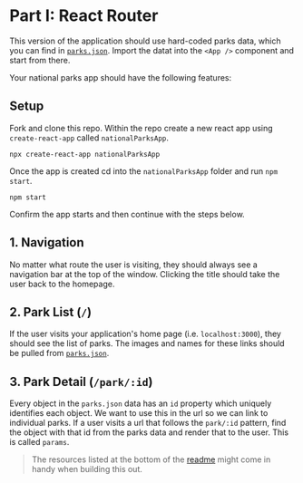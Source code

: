 # Part I: React Router

This version of the application should use hard-coded parks data, which you can
find in [`parks.json`](./parks.json). Import the datat into the
`<App />` component and start from there.

Your national parks app should have the following features:

## Setup 

Fork and clone this repo.  Within the repo create a new react app using `create-react-app` called `nationalParksApp`.

```
npx create-react-app nationalParksApp
```

Once the app is created cd into the `nationalParksApp` folder and run `npm start`. 

```
npm start
```

Confirm the app starts and then continue with the steps below.

## 1. Navigation

No matter what route the user is visiting, they should always see a navigation
bar at the top of the window. Clicking the title should take the user back to
the homepage.

## 2. Park List (`/`)

If the user visits your application's home page (i.e. `localhost:3000`), they
should see the list of parks. The images and names for these links should be
pulled from [`parks.json`](./parks.json).

## 3. Park Detail (`/park/:id`)

Every object in the `parks.json` data has an `id` property which uniquely
identifies each object. We want to use this in the url so we can link to
individual parks. If a user visits a url that follows the `park/:id` pattern,
find the object with that id from the parks data and render that to the user.
This is called `params`.

> The resources listed at the bottom of the [readme](README.md) might come in
> handy when building this out.
